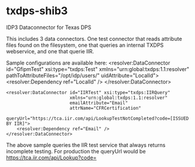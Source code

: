 # txdps-shib3
IDP3 Dataconnector for Texas DPS

This includes 3 data connectors.  One test connector that reads attribute files found on the filesystem, one that queries an internal TXDPS webservice, and one that querie IIR.

Sample configurations are available here:
    <resolver:DataConnector id="GfipmTest" xsi:type="txdps:Test" 
                            xmlns="urn:global:txdps:1.1:resolver"
                            pathToAttributeFiles="/opt/idp/users/"
                            uidAttribute="LocalId">
        <resolver:Dependency ref="LocalId" />
    </resolver:DataConnector>

    <resolver:DataConnector id="IIRTest" xsi:type="txdps:IIRQuery" 
                            xmlns="urn:global:txdps:1.1:resolver"
                            emailAttribute="Email"
                            attrName="CFRCertification"
                            queryUrl="https://tca.iir.com/api/LookupTestNotCompleted?code=[ISSUED BY IIR]">
        <resolver:Dependency ref="Email" />
    </resolver:DataConnector>

The above sample queries the IIR test service that always returns incomplete testing.  For production the queryUrl would be https://tca.iir.com/api/Lookup?code=


